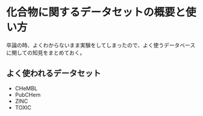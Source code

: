 # 化合物に関するデータセットの概要と使い方

卒論の時、よくわからないまま実験をしてしまったので、よく使うデータベースに関しての知見をまとめておく。

## よく使われるデータセット
- CHeMBL
- PubCHem
- ZINC
- TOXIC